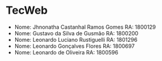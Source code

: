 # TecWeb

* Nome: Jhnonatha Castanhal Ramos Gomes RA: 1800129
* Nome: Gustavo da Silva de Gusmão RA: 1800200
* Nome: Leonardo Luciano Rustiguelli RA: 1801296
* Nome: Leonardo Gonçalves Flores RA: 1800697
* Nome: Leonardo de Oliveira RA: 1800596
